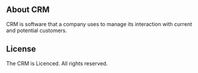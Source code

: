 ## About CRM

CRM is software that a company uses to manage its interaction with current and potential customers.

## License

The CRM is Licenced. All rights reserved.
